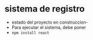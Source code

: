 <h1> sistema de registro </h1>

- estado del proyecto en construccion-
- Para ejecutar el sistema, debe poner
- ``` npm install react ```
